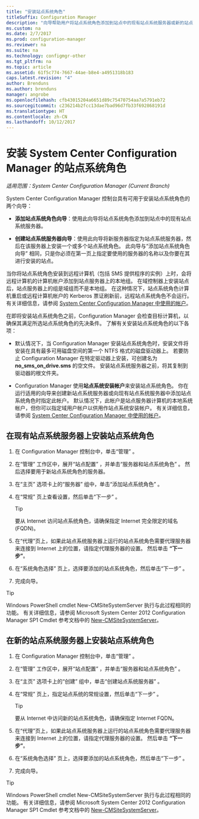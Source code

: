 ```yaml
---
title: "安装站点系统角色"
titleSuffix: Configuration Manager
description: "向导帮助用户将站点系统角色添加到站点中的现有站点系统服务器或新的站点系统服务器。"
ms.custom: na
ms.date: 2/7/2017
ms.prod: configuration-manager
ms.reviewer: na
ms.suite: na
ms.technology: configmgr-other
ms.tgt_pltfrm: na
ms.topic: article
ms.assetid: 61f5c774-7667-44ae-b8e4-a4951318b183
caps.latest.revision: "4"
author: Brenduns
ms.author: brenduns
manager: angrobe
ms.openlocfilehash: cfb43015204a6651d89c75470754aa7a5791eb72
ms.sourcegitcommit: c236214b2fcc13dae7bad96d7fb33f692868191d
ms.translationtype: HT
ms.contentlocale: zh-CN
ms.lasthandoff: 10/12/2017
---
```

# <a name="install-site-system-roles-for-system-center-configuration-manager"></a>安装 System Center Configuration Manager 的站点系统角色

*适用范围：System Center Configuration Manager (Current Branch)*

System Center Configuration Manager 控制台具有可用于安装站点系统角色的两个向导：  

-   **添加站点系统角色向导**：使用此向导将站点系统角色添加到站点中的现有站点系统服务器。  

-   **创建站点系统服务器向导**：使用此向导将新服务器指定为站点系统服务器，然后在该服务器上安装一个或多个站点系统角色。 此向导与“添加站点系统角色向导” 相同，只是你必须在第一页上指定要使用的服务器的名称以及你要在其进行安装的站点。  

当你将站点系统角色安装到远程计算机（包括 SMS 提供程序的实例）上时，会将远程计算机的计算机帐户添加到站点服务器上的本地组。 在域控制器上安装站点后，站点服务器上的组是域组而不是本地组。 在这种情况下，站点系统角色计算机重启或远程计算机帐户的 Kerberos 票证刷新前，远程站点系统角色不会运行。 有关详细信息，请参阅 [System Center Configuration Manager 中使用的帐户](../../../../core/plan-design/hierarchy/accounts.md)。  

在即将安装站点系统角色之前，Configuration Manager 会检查目标计算机，以确保其满足所选站点系统角色的先决条件。 了解有关安装站点系统角色的以下各项：  

-   默认情况下，当 Configuration Manager 安装站点系统角色时，安装文件将安装在具有最多可用磁盘空间的第一个 NTFS 格式的磁盘驱动器上。 若要防止 Configuration Manager 在特定驱动器上安装，可创建名为 **no_sms_on_drive.sms** 的空文件。 安装站点系统服务器之前，将其复制到驱动器的根文件夹。  

-   Configuration Manager 使用**站点系统安装帐户**来安装站点系统角色。 你在运行适用的向导来创建新站点系统服务器或向现有站点系统服务器中添加站点系统角色时指定此帐户。 默认情况下，此帐户是站点服务器计算机的本地系统帐户，但你可以指定域用户帐户以供用作站点系统安装帐户。 有关详细信息，请参阅 [System Center Configuration Manager 中使用的帐户](../../../../core/plan-design/hierarchy/accounts.md)。  

##  <a name="bkmk_Install"></a>在现有站点系统服务器上安装站点系统角色  

1.  在 Configuration Manager 控制台中，单击“管理” 。  

2.  在“管理”  工作区中，展开“站点配置” ，并单击“服务器和站点系统角色” 。 然后选择要用于新站点系统角色的服务器。  

3.  在“主页”  选项卡上的“服务器”  组中，单击“添加站点系统角色” 。  

4.  在“常规”  页上查看设置，然后单击“下一步” 。  

    > [!TIP]  
    >  要从 Internet 访问站点系统角色，请确保指定 Internet 完全限定的域名 (FQDN)。  

5.  在“代理”页上，如果此站点系统服务器上运行的站点系统角色需要代理服务器来连接到 Internet 上的位置，请指定代理服务器的设置。 然后单击 **“下一步”**。  

6.  在“系统角色选择”  页上，选择要添加的站点系统角色，然后单击“下一步” 。  

7.  完成向导。  

> [!TIP]  
>  Windows PowerShell cmdlet New-CMSiteSystemServer 执行与此过程相同的功能。 有关详细信息，请参阅 Microsoft System Center 2012 Configuration Manager SP1 Cmdlet 参考文档中的 [New-CMSiteSystemServer](http://go.microsoft.com/fwlink/p/?LinkID=271414)。  

## <a name="to-install-site-system-roles-on-a-new-site-system-server"></a>在新的站点系统服务器上安装站点系统角色  

1.  在 Configuration Manager 控制台中，单击“管理” 。  

2.  在“管理”  工作区中，展开“站点配置” ，并单击“服务器和站点系统角色” 。  

3.  在“主页”  选项卡上的“创建”  组中，单击“创建站点系统服务器” 。  

4.  在“常规”  页上，指定站点系统的常规设置，然后单击“下一步” 。  

    > [!TIP]  
    >  要从 Internet 中访问新的站点系统角色，请确保指定 Internet FQDN。  

5.  在“代理”页上，如果此站点系统服务器上运行的站点系统角色需要代理服务器来连接到 Internet 上的位置，请指定代理服务器的设置。 然后单击 **“下一步”**。  

6.  在“系统角色选择”  页上，选择要添加的站点系统角色，然后单击“下一步” 。  

7.  完成向导。  

> [!TIP]  
>  Windows PowerShell cmdlet New-CMSiteSystemServer 执行与此过程相同的功能。 有关详细信息，请参阅 Microsoft System Center 2012 Configuration Manager SP1 Cmdlet 参考文档中的 [New-CMSiteSystemServer](http://go.microsoft.com/fwlink/p/?LinkID=271414)。  

